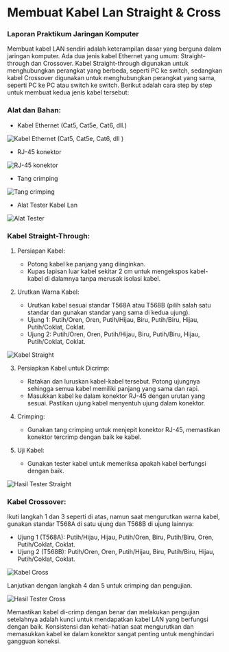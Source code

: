 # Membuat Kabel Lan Straight & Cross

### Laporan Praktikum Jaringan Komputer

Membuat kabel LAN sendiri adalah keterampilan dasar yang berguna dalam jaringan komputer. Ada dua jenis kabel Ethernet yang umum: Straight-through dan Crossover. Kabel Straight-through digunakan untuk menghubungkan perangkat yang berbeda, seperti PC ke switch, sedangkan kabel Crossover digunakan untuk menghubungkan perangkat yang sama, seperti PC ke PC atau switch ke switch. Berikut adalah cara step by step untuk membuat kedua jenis kabel tersebut:

### Alat dan Bahan:

- Kabel Ethernet (Cat5, Cat5e, Cat6, dll.)

![Kabel Ethernet (Cat5, Cat5e, Cat6, dll )](https://github.com/zakiramadan/Kabel-LAN_Praktikum-Jarkom/assets/126186033/3d9d4764-5958-4ccc-9762-06389829c8fa)

- RJ-45 konektor

![RJ-45 konektor](https://github.com/zakiramadan/Kabel-LAN_Praktikum-Jarkom/assets/126186033/d6454090-3596-4ba7-864d-5fae37ecb25b)

- Tang crimping

![Tang crimping](https://github.com/zakiramadan/Kabel-LAN_Praktikum-Jarkom/assets/126186033/4f90ab53-4fee-41ec-9d92-38b1c88fdca4)

- Alat Tester Kabel Lan

![Alat Tester](https://github.com/zakiramadan/Kabel-LAN_Praktikum-Jarkom/assets/126186033/b0c22f58-7c13-4b3a-87da-59a3e321d640)

### Kabel Straight-Through:

1. Persiapan Kabel:

   - Potong kabel ke panjang yang diinginkan.
   - Kupas lapisan luar kabel sekitar 2 cm untuk mengekspos kabel-kabel di dalamnya tanpa merusak isolasi kabel.

2. Urutkan Warna Kabel:
   - Urutkan kabel sesuai standar T568A atau T568B (pilih salah satu standar dan gunakan standar yang sama di kedua ujung).
   - Ujung 1: Putih/Oren, Oren, Putih/Hijau, Biru, Putih/Biru, Hijau, Putih/Coklat, Coklat.
   - Ujung 2: Putih/Oren, Oren, Putih/Hijau, Biru, Putih/Biru, Hijau, Putih/Coklat, Coklat.

![Kabel Straight](https://github.com/zakiramadan/Kabel-LAN_Praktikum-Jarkom/assets/126186033/47fec171-ddce-4857-84a1-caddfd47aaeb)

3. Persiapkan Kabel untuk Dicrimp:

   - Ratakan dan luruskan kabel-kabel tersebut. Potong ujungnya sehingga semua kabel memiliki panjang yang sama dan rapi.
   - Masukkan kabel ke dalam konektor RJ-45 dengan urutan yang sesuai. Pastikan ujung kabel menyentuh ujung dalam konektor.

4. Crimping:

   - Gunakan tang crimping untuk menjepit konektor RJ-45, memastikan konektor tercrimp dengan baik ke kabel.

5. Uji Kabel:
   - Gunakan tester kabel untuk memeriksa apakah kabel berfungsi dengan baik.

![Hasil Tester Straight](https://github.com/zakiramadan/Kabel-LAN_Praktikum-Jarkom/assets/126186033/bb2cf7c8-3568-425a-b4b4-d4f1aa4ea092)

### Kabel Crossover:

Ikuti langkah 1 dan 3 seperti di atas, namun saat mengurutkan warna kabel, gunakan standar T568A di satu ujung dan T568B di ujung lainnya:

- Ujung 1 (T568A): Putih/Hijau, Hijau, Putih/Oren, Biru, Putih/Biru, Oren, Putih/Coklat, Coklat.
- Ujung 2 (T568B): Putih/Oren, Oren, Putih/Hijau, Biru, Putih/Biru, Hijau, Putih/Coklat, Coklat.

![Kabel Cross](https://github.com/zakiramadan/Kabel-LAN_Praktikum-Jarkom/assets/126186033/0c9d7300-a26c-4ace-ae6a-31a12c1d8eb9)

Lanjutkan dengan langkah 4 dan 5 untuk crimping dan pengujian.

![Hasil Tester Cross](https://github.com/zakiramadan/Kabel-LAN_Praktikum-Jarkom/assets/126186033/fc20e999-74b0-442a-8346-b606a91868f1)

Memastikan kabel di-crimp dengan benar dan melakukan pengujian setelahnya adalah kunci untuk mendapatkan kabel LAN yang berfungsi dengan baik. Konsistensi dan kehati-hatian saat mengurutkan dan memasukkan kabel ke dalam konektor sangat penting untuk menghindari gangguan koneksi.
